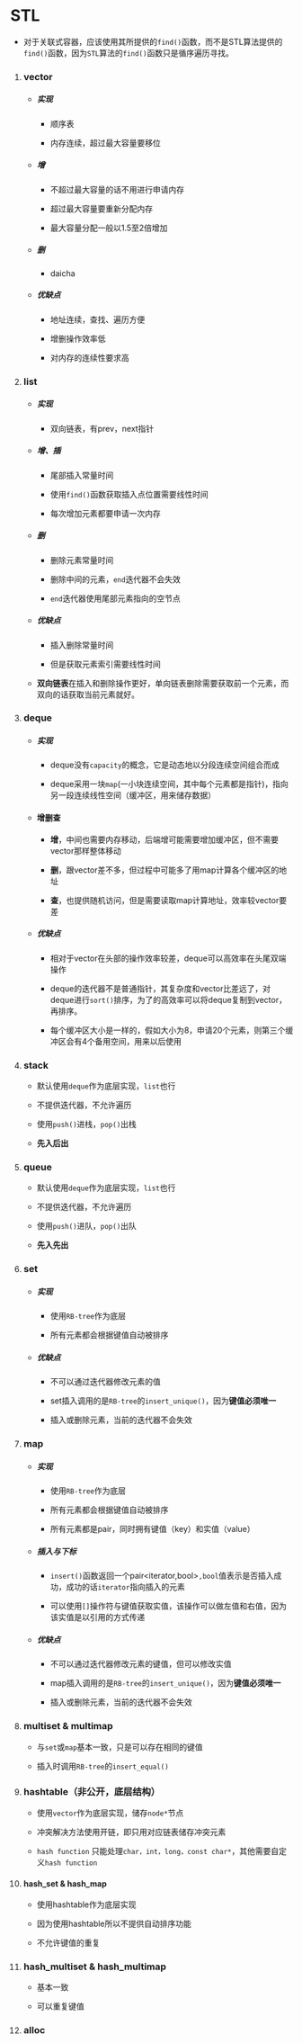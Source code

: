 # STL

- 对于关联式容器，应该使用其所提供的`find()`函数，而不是STL算法提供的`find()`函数，因为`STL`算法的`find()`函数只是循序遍历寻找。
1. ### vector
   
   - ##### 实现
     
     - 顺序表
     
     - 内存连续，超过最大容量要移位
   
   - ##### 增
     
     - 不超过最大容量的话不用进行申请内存
     
     - 超过最大容量要重新分配内存
     
     - 最大容量分配一般以1.5至2倍增加
   
   - ##### 删
     
     - daicha 
   
   - ##### 优缺点
     
     - 地址连续，查找、遍历方便
     
     - 增删操作效率低
     
     - 对内存的连续性要求高
   
   #### 

2. ### list
   
   - ##### 实现
     
     - 双向链表，有prev，next指针
   
   - ##### 增、插
     
     - 尾部插入常量时间
     
     - 使用`find()`函数获取插入点位置需要线性时间
     
     - 每次增加元素都要申请一次内存
   
   - ##### 删
     
     - 删除元素常量时间
     
     - 删除中间的元素，`end`迭代器不会失效
     
     - `end`迭代器使用尾部元素指向的空节点
   
   - ##### 优缺点
     
     - 插入删除常量时间
     
     - 但是获取元素索引需要线性时间
   
   - **双向链表**在插入和删除操作更好，单向链表删除需要获取前一个元素，而双向的话获取当前元素就好。

#### 

3. ### deque
   - ##### 实现
     
     - deque没有`capacity`的概念，它是动态地以分段连续空间组合而成
     
     - deque采用一块`map`(一小块连续空间，其中每个元素都是指针)，指向另一段连续线性空间（缓冲区，用来储存数据）
   
   - #### 增删查
     
     - **增**，中间也需要内存移动，后端增可能需要增加缓冲区，但不需要vector那样整体移动
     
     - **删**，跟vector差不多，但过程中可能多了用map计算各个缓冲区的地址
     
     - **查**，也提供随机访问，但是需要读取map计算地址，效率较vector要差
   
   - ##### 优缺点
     
     - 相对于vector在头部的操作效率较差，deque可以高效率在头尾双端操作
     
     - deque的迭代器不是普通指针，其复杂度和vector比差远了，对deque进行`sort()`排序，为了的高效率可以将deque复制到vector，再排序。
     
     - 每个缓冲区大小是一样的，假如大小为8，申请20个元素，则第三个缓冲区会有4个备用空间，用来以后使用

#### 

4. ### stack
   - 默认使用`deque`作为底层实现，`list`也行
   
   - 不提供迭代器，不允许遍历
   
   - 使用`push()`进栈，`pop()`出栈
   
   - **先入后出**

#### 

5. ### queue
   - 默认使用`deque`作为底层实现，`list`也行
   
   - 不提供迭代器，不允许遍历
   
   - 使用`push()`进队，`pop()`出队
   
   - **先入先出**

#### 

6. ### set
   - ##### 实现
     
     - 使用`RB-tree`作为底层
     
     - 所有元素都会根据键值自动被排序
   
   - ##### 优缺点
     
     - 不可以通过迭代器修改元素的值
     
     - set插入调用的是`RB-tree`的`insert_unique()`，因为**键值必须唯一**
     
     - 插入或删除元素，当前的迭代器不会失效
   
   ##### 
7. ### map
   - ##### 实现
     
     - 使用`RB-tree`作为底层
     
     - 所有元素都会根据键值自动被排序
     
     - 所有元素都是pair，同时拥有键值（key）和实值（value）
   
   - ##### 插入与下标
     
     - `insert()`函数返回一个pair<iterator,bool>`,bool`值表示是否插入成功，成功的话`iterator`指向插入的元素
     
     - 可以使用`[]`操作符与键值获取实值，该操作可以做左值和右值，因为该实值是以引用的方式传递
   
   - ##### 优缺点
     
     - 不可以通过迭代器修改元素的键值，但可以修改实值
     
     - map插入调用的是`RB-tree`的`insert_unique()`，因为**键值必须唯一**
     
     - 插入或删除元素，当前的迭代器不会失效

#### 

8. ### multiset & multimap
   - 与`set`或`map`基本一致，只是可以存在相同的键值
   
   - 插入时调用`RB-tree`的`insert_equal()`

#### 

9. ### hashtable（非公开，底层结构）
   - 使用`vector`作为底层实现，储存`node*`节点
   
   - 冲突解决方法使用开链，即只用对应链表储存冲突元素
   
   - `hash function` 只能处理`char，int，long，const char*`，其他需要自定义`hash function`

#### 

10. #### hash_set & hash_map
    - 使用hashtable作为底层实现
    
    - 因为使用hashtable所以不提供自动排序功能
    
    - 不允许键值的重复

#### 

11. ### hash_multiset & hash_multimap
    - 基本一致
    
    - 可以重复键值



12. ### alloc
